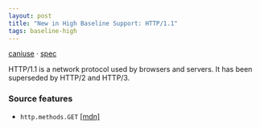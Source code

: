 ```yaml
---
layout: post
title: "New in High Baseline Support: HTTP/1.1"
tags: baseline-high
---
```


[caniuse](https://caniuse.com/?search=http11) · [spec](https://httpwg.org/specs/rfc9112.html)

HTTP/1.1 is a network protocol used by browsers and servers. It has been superseded by HTTP/2 and HTTP/3.

### Source features

- ``http.methods.GET`` [[mdn]](https://developer.mozilla.org/en-US/search?q=http.methods.GET)
